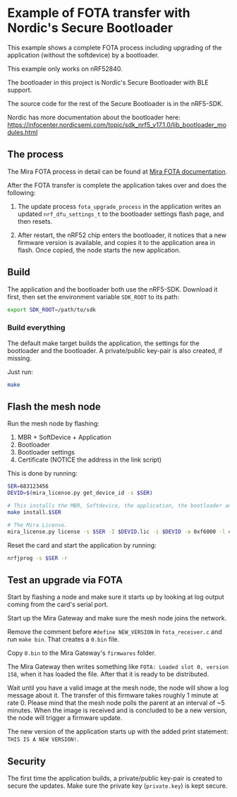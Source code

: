 # Example of FOTA transfer with Nordic's Secure Bootloader

This example shows a complete FOTA process including upgrading
of the application (without the softdevice) by a bootloader.

This example only works on nRF52840.

The bootloader in this project is Nordic's Secure Bootloader with BLE
support.

The source code for the rest of the Secure Bootloader is in the nRF5-SDK.

Nordic has more documentation about the bootloader here:
https://infocenter.nordicsemi.com/topic/sdk_nrf5_v17.1.0/lib_bootloader_modules.html


## The process
The Mira FOTA process in detail can be found at [Mira FOTA documentation](https://docs.lumenrad.io/miraos/2.8.1/api/common/mira_fota.html).

After the FOTA transfer is complete the application takes over and does the following:

1. The update process `fota_upgrade_process` in the application writes an updated `nrf_dfu_settings_t` to the bootloader settings flash page, and then resets.

2. After restart, the nRF52 chip enters the bootloader, it notices that
a new firmware version is available, and copies it to the application
area in flash. Once copied, the node starts the new application.


## Build

The application and the bootloader both use the nRF5-SDK. Download it first,
then set the environment variable `SDK_ROOT` to its path:
```sh
export SDK_ROOT=/path/to/sdk
```


### Build everything

The default make target builds the application, the settings for
the bootloader and the bootloader. A private/public key-pair is also 
created, if missing.

Just run:
```sh
make
```

## Flash the mesh node

Run the mesh node by flashing:
1. MBR + SoftDevice + Application
2. Bootloader
3. Bootloader settings
4. Certificate (NOTICE the address in the link script)

This is done by running:
```sh
SER=683123456
DEVID=$(mira_license.py get_device_id -s $SER)

# This installs the MBR, Softdevice, the application, the bootloader and the settings page:
make install.$SER

# The Mira License.
mira_license.py license -s $SER -I $DEVID.lic -i $DEVID -a 0xf6000 -l 4096
```

Reset the card and start the application by running:
```sh
nrfjprog -s $SER -r
```


## Test an upgrade via FOTA

Start by flashing a node and make sure it starts up by looking
at log output coming from the card's serial port.

Start up the Mira Gateway and make sure the mesh node joins the network.

Remove the comment before `#define NEW_VERSION` in `fota_receiver.c` and run
`make bin`. That creates a `0.bin` file.

Copy `0.bin` to the Mira Gateway's `firmwares` folder.

The Mira Gateway then writes something like
`FOTA: Loaded slot 0, version 158`, when it has loaded the file.
After that it is ready to be distributed.

Wait until you have a valid image at the mesh node, the node will
show a log message about it.
The transfer of this firmware takes roughly 1 minute at rate 0.
Please mind that the mesh node polls the parent at an interval of ~5 minutes.
When the image is received and is concluded to be a new version,
the node will trigger a firmware update.

The new version of the application starts up with the added print
statement: `THIS IS A NEW VERSION!`.

## Security
The first time the application builds, a private/public key-pair is created
to secure the updates. Make sure the private key (`private.key`) is kept secure.
